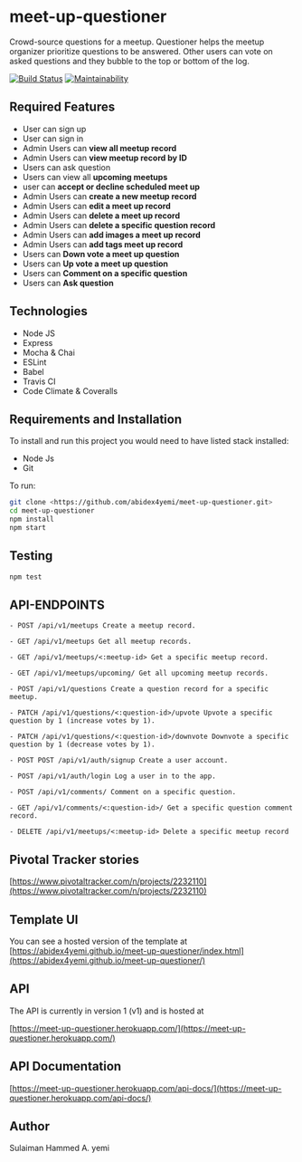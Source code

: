 # meet-up-questioner

Crowd-source questions for a meetup. Questioner helps the meetup organizer prioritize questions to be answered. Other users can vote on asked questions and they bubble to the top or bottom of the log.

[![Build Status](https://travis-ci.org/abidex4yemi/meet-up-questioner.svg?branch=develop)](https://travis-ci.org/abidex4yemi/meet-up-questioner)
[![Maintainability](https://api.codeclimate.com/v1/badges/a99a88d28ad37a79dbf6/maintainability)](https://codeclimate.com/github/codeclimate/codeclimate/maintainability)

## Required Features

- User can sign up
- User can sign in
- Admin Users can **view all meetup record**
- Admin Users can **view meetup record by ID**
- Users can ask question
- Users can view all **upcoming meetups**
- user can **accept or decline scheduled meet up**
- Admin Users can **create a new meetup record**
- Admin Users can **edit a meet up record**
- Admin Users can **delete a meet up record**
- Admin Users can **delete a specific question record**
- Admin Users can **add images a meet up record**
- Admin Users can **add tags meet up record**
- Users can **Down vote a meet up question**
- Users can **Up vote a meet up question**
- Users can **Comment on a specific question**
- Users can **Ask question**

## Technologies

- Node JS
- Express
- Mocha & Chai
- ESLint
- Babel
- Travis CI
- Code Climate & Coveralls

## Requirements and Installation

To install and run this project you would need to have listed stack installed:

- Node Js
- Git

To run:

```sh
git clone <https://github.com/abidex4yemi/meet-up-questioner.git>
cd meet-up-questioner
npm install
npm start
```

## Testing

```sh
npm test
```

## API-ENDPOINTS

`- POST /api/v1/meetups Create a meetup record.`
  
`- GET /api/v1/meetups Get all meetup records.`
  
`- GET /api/v1/meetups/<:meetup-id> Get a specific meetup record.`
  
`- GET /api/v1/meetups/upcoming/ Get all upcoming meetup records.`
  
`- POST /api/v1/questions Create a question record for a specific meetup.`
  
`- PATCH /api/v1/questions/<:question-id>/upvote Upvote a specific question by 1 (increase votes by 1).`

`- PATCH /api/v1/questions/<:question-id>/downvote Downvote a specific question by 1 (decrease votes by 1).`
  
`- POST POST /api/v1/auth/signup Create a user account.`
  
`- POST /api/v1/auth/login Log a user in to the app.`
  
`- POST /api/v1/comments/ Comment on a specific question.`
  
`- GET /api/v1/comments/<:question-id>/ Get a specific question comment record.`
  
`- DELETE /api/v1/meetups/<:meetup-id> Delete a specific meetup record`

## Pivotal Tracker stories

[https://www.pivotaltracker.com/n/projects/2232110](https://www.pivotaltracker.com/n/projects/2232110)

## Template UI

You can see a hosted version of the template at [https://abidex4yemi.github.io/meet-up-questioner/index.html](https://abidex4yemi.github.io/meet-up-questioner/)

## API

The API is currently in version 1 (v1) and is hosted at

[https://meet-up-questioner.herokuapp.com/](https://meet-up-questioner.herokuapp.com/)

## API Documentation
[https://meet-up-questioner.herokuapp.com/api-docs/](https://meet-up-questioner.herokuapp.com/api-docs/)

## Author

Sulaiman Hammed A. yemi
